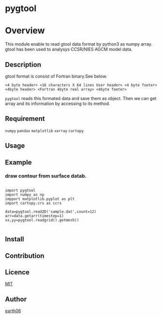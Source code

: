 # pygtool

# Overview

This module enable to read gtool data format by python3 as numpy array.
gtool has been used to analysys CCSR/NIES AGCM model data.
## Description

gtool format is consist of Fortran binary.See below.

```Fortran
<4 byte header> <16 characters X 64 lines User header> <4 byte footer> <4byte header> <Fortran 4byte real array> <4byte footer>
```

`pygtool` reads this formated data and save them as object.
Then we can get array and its information by accessing to its method.

## Requirement

`numpy`
`pandas`
`matplotlib`
`xarray`
`cartopy`
## Usage

###

## Example
### draw contour from surface datab.

```python3

import pygtool
import numpy as np
impport matplotlib.pyplot as plt
import cartopy.crs as ccrs

data=pygtool.read2D('sample.dat',count=12)
arr=data.getarr(timestep=1)
xx,yy=pygtool.readgrid().getmesh()


```
## Install

## Contribution

## Licence

[MIT](https://github.com/earth06/pygtool/blob/master/LICENCE.md)

## Author

[earth06](https://github.com/earth06)

